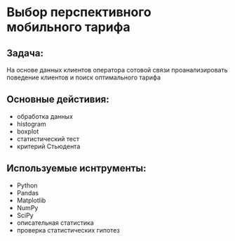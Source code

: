 # Выбор перспективного мобильного тарифа

## Задача:
На основе данных клиентов оператора сотовой связи проанализировать поведение клиентов и поиск оптимального тарифа

## Основные дейстивия:
- обработка данных
- histogram
- boxplot
- статистический тест
- критерий Стьюдента

## Используемые иснтрументы:
- Python
- Pandas
- Matplotlib
- NumPy
- SciPy
- описательная статистика
- проверка статистических гипотез
